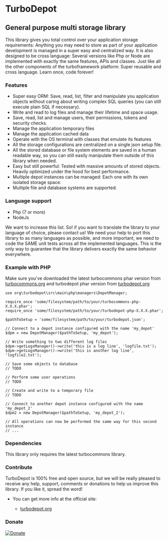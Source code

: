 # TurboDepot

## General purpose multi storage library

This library gives you total control over your application storage requirements: Anything you may need to store as part of your application development is managed in a super easy and centralized way. It is also designed to be cross language: Several versions like Php or Node are implemented with exactly the same features, APIs and classes. Just like all the other components of the turboframework platform: Super reusable and cross language. Learn once, code forever!

### Features

- Super easy ORM: Save, read, list, filter and manipulate you application objects without caring about writing complex SQL queries (you can still execute plain SQL if necessary).
- Write and read to log files and manage their lifetime and space usage.
- Save, read, list and manage users, their permissions, tokens and security checks.
- Manage the application temporary files
- Manage the application cached data
- Operate with the OS terminal with classes that emulate its features
- All the storage configurations are centralized on a single json setup file.
- All the stored database or file system elements are saved in a human readable way, so you can still easily manipulate them outside of this library when needed.
- Easy but still powerful: Tested with massive amounts of stored objects. Heavily optimized under the hood for best performance.
- Multiple depot instances can be managed: Each one with its own isolated storage space.
- Multiple file and database systems are supported.

### Language support

- Php (7 or more)
- NodeJs

We want to increase this list. So! if you want to translate the library to your language of choice, please contact us! We need your help to port this library to as many languages as possible, and more important, we need to code the SAME unit tests across all the implemented languages. This is the only way to guarantee that the library delivers exactly the same behavior everywhere.

### Example with PHP

Make sure you've downloaded the latest turbocommons phar version from [turbocommons.org](https://turbocommons.org) and turbodepot phar version from [turbodepot.org](https://turbodepot.org)

```
use org\turbodepot\src\main\php\managers\DepotManager;

require_once 'some/filesystem/path/to/your/turbocommons-php-X.X.X.phar';
require_once 'some/filesystem/path/to/your/turbodepot-php-X.X.X.phar';

$pathToSetup = 'some/filesystem/path/to/your/turbodepot.json';

// Connect to a depot instance configured with the name 'my_depot'
$dpm = new DepotManager($pathToSetup, 'my_depot');

// Write something to two different log files
$dpm->getLogsManager()->write('this is a log line', 'logfile.txt');
$dpm->getLogsManager()->write('this is another log line', 'logfile2.txt');

// Save some objects to database
// TODO

// Perform some user operations
// TODO

// Create and write to a temporary file
// TODO

// Connect to another depot instance configured with the name 'my_depot_2'
$dpm2 = new DepotManager($pathToSetup, 'my_depot_2');

// All operations can now be performed the same way for this second instance
// ...
```

### Dependencies

This library only requires the latest turbocommons library.

### Contribute

TurboDepot is 100% free and open source, but we will be really pleased to receive any help, support, comments or donations to help us improve this library. If you like it, spread the word!

- You can get more info at the official site:

	- [turbodepot.org](https://turbodepot.org)

### Donate
	
[![Donate](https://turbocommons.org/view/views/home/donate-button.png)](https://www.paypal.com/cgi-bin/webscr?cmd=_donations&business=53MJ6SY66WZZ2&lc=ES&item_name=TurboCommons&no_note=0&cn=A%c3%b1adir%20instrucciones%20especiales%20para%20el%20vendedor%3a&no_shipping=2&currency_code=EUR&bn=PP%2dDonationsBF%3abtn_donateCC_LG%2egif%3aNonHosted)
